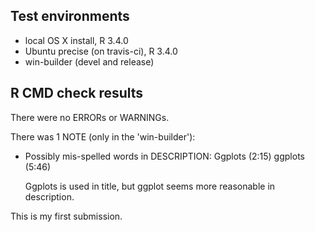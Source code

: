 ## Test environments
* local OS X install, R 3.4.0
* Ubuntu precise (on travis-ci), R 3.4.0
* win-builder (devel and release)

## R CMD check results
There were no ERRORs or WARNINGs. 

There was 1 NOTE (only in the 'win-builder'):

* Possibly mis-spelled words in DESCRIPTION:
  Ggplots (2:15)
  ggplots (5:46)

  Ggplots is used in title, but ggplot seems more reasonable in description.

This is my first submission.
